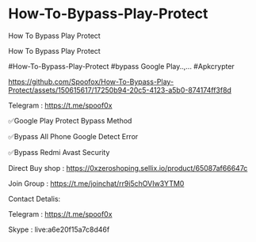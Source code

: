 # How-To-Bypass-Play-Protect
How To Bypass Play Protect

How To Bypass Play Protect

#How-To-Bypass-Play-Protect #bypass Google Play..,... #Apkcrypter





https://github.com/Spoofox/How-To-Bypass-Play-Protect/assets/150615617/17250b94-20c5-4123-a5b0-874174ff3f8d



Telegram : https://t.me/spoof0x

✅Google Play Protect Bypass Method

✅Bypass All Phone Google Detect Error

✅Bypass Redmi Avast Security

Direct Buy shop : https://0xzeroshoping.sellix.io/product/65087af66647c

Join Group : https://t.me/joinchat/rr9i5chOVIw3YTM0

Contact Detalis:

Telegram : https://t.me/spoof0x

Skype : live:a6e20f15a7c8d46f


